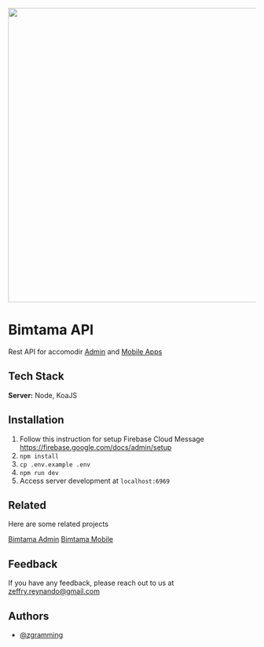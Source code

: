 <p align="center">
    <image src="./assets/banner.png" height="600" />
</p>

# Bimtama API

Rest API for accomodir [Admin](https://bimtama-admin.vercel.app/) and [Mobile Apps](https://play.google.com/store/apps/details?id=zeffry.reynando.bimtama.bimtama)

## Tech Stack

**Server:** Node, KoaJS

## Installation



1. Follow this instruction for setup Firebase Cloud Message https://firebase.google.com/docs/admin/setup
2. `npm install`
3. `cp .env.example .env`
4. `npm run dev`
5. Access server development at `localhost:6969`

## Related

Here are some related projects

[Bimtama Admin](https://github.com/zgramming/Bimtama-Admin)
[Bimtama Mobile](https://github.com/zgramming/Bimtama-Mobile)

## Feedback

If you have any feedback, please reach out to us at zeffry.reynando@gmail.com

## Authors

- [@zgramming](https://www.github.com/zgramming)
